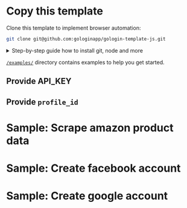 # Copy this template

Clone this template to implement browser automation:

```sh
git clone git@github.com:gologinapp/gologin-template-js.git
```

<details>
<summary>Step-by-step guide how to install git, node and more</summary>

## Install Node
## Install dependecies

</details>

[`/examples/`](https://github.com/gologin-docs/gologin-template-js/tree/main/examples)
directory contains examples to help you get started. 

## Provide API_KEY

## Provide `profile_id`


Sample: Scrape amazon product data
====


Sample: Create facebook account
====


Sample: Create google account
====




